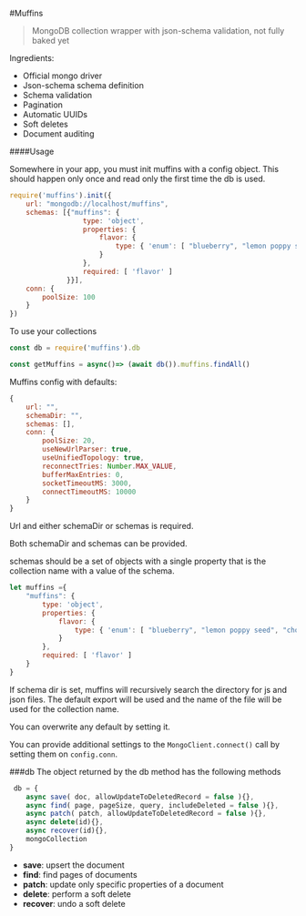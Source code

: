 #Muffins

> MongoDB collection wrapper with json-schema validation, not fully baked yet

Ingredients:
 - Official mongo driver
 - Json-schema schema definition
 - Schema validation
 - Pagination
 - Automatic UUIDs
 - Soft deletes
 - Document auditing

####Usage

Somewhere in your app, you must init muffins with a config object. This should happen only once and read only the first time the db is used.
```js
require('muffins').init({
    url: "mongodb://localhost/muffins",
    schemas: [{"muffins": {
                  type: 'object',
                  properties: {
                      flavor: {
                          type: { 'enum': [ "blueberry", "lemon poppy seed", "chocolate"] }
                      }
                  },
                  required: [ 'flavor' ]
              }}],
    conn: {
        poolSize: 100
    }
})
```

To use your collections 
```js
const db = require('muffins').db

const getMuffins = async()=> (await db()).muffins.findAll()
```

Muffins config with defaults:
```js
{
    url: "",
    schemaDir: "",
    schemas: [], 
    conn: {
        poolSize: 20,
        useNewUrlParser: true,
        useUnifiedTopology: true,
        reconnectTries: Number.MAX_VALUE,
        bufferMaxEntries: 0,
        socketTimeoutMS: 3000,
        connectTimeoutMS: 10000
    }
}
```
Url and either schemaDir or schemas is required.

Both schemaDir and schemas can be provided.

schemas should be a set of objects with a single property that is the collection name with a value of the schema.

```js
let muffins ={
    "muffins": {
        type: 'object',
        properties: {
            flavor: {
                type: { 'enum': [ "blueberry", "lemon poppy seed", "chocolate"] }
            }
        },
        required: [ 'flavor' ]
    }
}
```

If schema dir is set, muffins will recursively search the directory for js and json files. The default export will be used and the name of the file will be used for the collection name.

You can overwrite any default by setting it. 

You can provide additional settings to the `MongoClient.connect()` call by setting them on `config.conn`.

###db
The object returned by the db method has the following methods
```js
 db = {
    async save( doc, allowUpdateToDeletedRecord = false ){},
    async find( page, pageSize, query, includeDeleted = false ){},
    async patch( patch, allowUpdateToDeletedRecord = false ){},
    async delete(id){},
    async recover(id){},
    mongoCollection
}
```

 - **save**: upsert the document
 - **find**: find pages of documents
 - **patch**: update only specific properties of a document
 - **delete**: perform a soft delete
 - **recover**: undo a soft delete